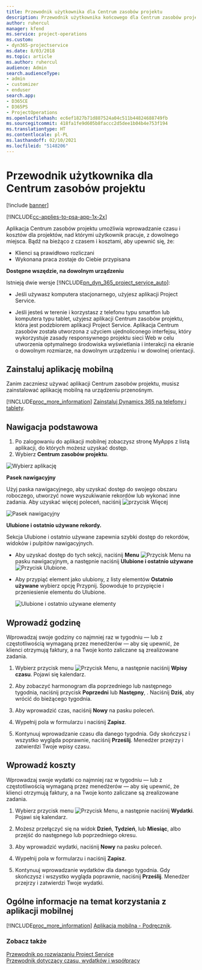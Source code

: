 ```yaml
---
title: Przewodnik użytkownika dla Centrum zasobów projektu
description: Przewodnik użytkownika końcowego dla Centrum zasobów projektu dla Project Service
author: ruhercul
manager: kfend
ms.service: project-operations
ms.custom:
- dyn365-projectservice
ms.date: 8/03/2018
ms.topic: article
ms.author: ruhercul
audience: Admin
search.audienceType:
- admin
- customizer
- enduser
search.app:
- D365CE
- D365PS
- ProjectOperations
ms.openlocfilehash: ec6ef1827b71d887524a04c511b44824688749fb
ms.sourcegitcommit: 418fa1fe9d605b8faccc2d5dee1b04b4e753f194
ms.translationtype: HT
ms.contentlocale: pl-PL
ms.lasthandoff: 02/10/2021
ms.locfileid: "5148206"
---
```

# <a name="user-guide-for-project-resource-hub"></a>Przewodnik użytkownika dla Centrum zasobów projektu

[!include [banner](../includes/psa-now-project-operations.md)]

[!INCLUDE[cc-applies-to-psa-app-1x-2x](../includes/cc-applies-to-psa-app-1x-2x.md)]

Aplikacja Centrum zasobów projektu umożliwia wprowadzanie czasu i kosztów dla projektów, nad którymi użytkownik pracuje, z dowolnego miejsca. Bądź na bieżąco z czasem i kosztami, aby upewnić się, że:

- Klienci są prawidłowo rozliczani
- Wykonana praca zostaje do Ciebie przypisana

**Dostępne wszędzie, na dowolnym urządzeniu**

Istnieją dwie wersje [!INCLUDE[pn_dyn_365_project_service_auto](../includes/pn-dyn-365-project-service-auto.md)]: 

- Jeśli używasz komputera stacjonarnego, użyjesz aplikacji Project Service. 

- Jeśli jesteś w terenie i korzystasz z telefonu typu smartfon lub komputera typu tablet, użyjesz aplikacji Centrum zasobów projektu, która jest podzbiorem aplikacji Project Service. Aplikacja Centrum zasobów została utworzona z użyciem ujednoliconego interfejsu, który wykorzystuje zasady responsywnego projektu sieci Web w celu utworzenia optymalnego środowiska wyświetlania i interakcji na ekranie o dowolnym rozmiarze, na dowolnym urządzeniu i w dowolnej orientacji. 


## <a name="install-the-mobile-app"></a>Zainstaluj aplikację mobilną
Zanim zaczniesz używać aplikacji Centrum zasobów projektu, musisz zainstalować aplikację mobilną na urządzeniu przenośnym. 

[!INCLUDE[proc_more_information](../includes/proc-more-information.md)] [Zainstaluj Dynamics 365 na telefony i tablety](https://docs.microsoft.com/dynamics365/mobile-app/install-dynamics-365-for-phones-and-tablets).

## <a name="basic-navigation"></a>Nawigacja podstawowa
1.  Po zalogowaniu do aplikacji mobilnej zobaczysz stronę MyApps z listą aplikacji, do których możesz uzyskać dostęp. 
2.  Wybierz **Centrum zasobów projektu**.

![Wybierz aplikację](media/chooseApp_1.png "Wybierz aplikację")

**Pasek nawigacyjny**

Użyj paska nawigacyjnego, aby uzyskać dostęp do swojego obszaru roboczego, utworzyć nowe wyszukiwanie rekordów lub wykonać inne zadania. Aby uzyskać więcej poleceń, naciśnij ![przycisk Więcej](media/MoreButton.png "Przycisk Więcej")

![Pasek nawigacyjny](media/NavBar_2.png "Pasek nawigacyjny")

**Ulubione i ostatnio używane rekordy.**

Sekcja Ulubione i ostatnio używane zapewnia szybki dostęp do rekordów, widoków i pulpitów nawigacyjnych. 

- Aby uzyskać dostęp do tych sekcji, naciśnij **Menu** ![Przycisk Menu](media/MenuButton.png "Przycisk Menu") na pasku nawigacyjnym, a następnie naciśnij **Ulubione i ostatnio używane** ![Przycisk Ulubione](media/FavButton.png "Przycisk Ulubione").

- Aby przypiąć element jako ulubiony, z listy elementów **Ostatnio używane** wybierz opcję Przypnij. Spowoduje to przypięcie i przeniesienie elementu do Ulubione.

  ![Ulubione i ostatnio używane elementy](media/Favs_3.png "Ulubione i ostatnio używane elementy")
 
## <a name="enter-time"></a>Wprowadź godzinę
Wprowadzaj swoje godziny co najmniej raz w tygodniu — lub z częstotliwością wymaganą przez menedżerów — aby się upewnić, że klienci otrzymują faktury, a na Twoje konto zaliczane są zrealizowane zadania.

1. Wybierz przycisk menu ![Przycisk Menu](media/MenuButton.png "Przycisk Menu"), a następnie naciśnij **Wpisy czasu**. Pojawi się kalendarz.

2. Aby zobaczyć harmonogram dla poprzedniego lub następnego tygodnia, naciśnij przycisk **Poprzedni** lub **Następny**, . Naciśnij **Dziś**, aby wrócić do bieżącego tygodnia.

3. Aby wprowadzić czas, naciśnij **Nowy** na pasku poleceń. 

4. Wypełnij pola w formularzu i naciśnij **Zapisz**.

5. Kontynuuj wprowadzanie czasu dla danego tygodnia. Gdy skończysz i wszystko wygląda poprawnie, naciśnij **Prześlij**. Menedżer przejrzy i zatwierdzi Twoje wpisy czasu.

## <a name="enter-expenses"></a>Wprowadź koszty 
Wprowadzaj swoje wydatki co najmniej raz w tygodniu — lub z częstotliwością wymaganą przez menedżerów — aby się upewnić, że klienci otrzymują faktury, a na Twoje konto zaliczane są zrealizowane zadania.

1. Wybierz przycisk menu ![Przycisk Menu](media/MenuButton.png "Przycisk Menu"), a następnie naciśnij **Wydatki**. Pojawi się kalendarz.

2. Możesz przełączyć się na widok **Dzień**, **Tydzień**, lub **Miesiąc**, albo przejść do następnego lub poprzedniego okresu. 

3. Aby wprowadzić wydatki, naciśnij **Nowy** na pasku poleceń. 

4. Wypełnij pola w formularzu i naciśnij **Zapisz**.

5. Kontynuuj wprowadzanie wydatków dla danego tygodnia. Gdy skończysz i wszystko wygląda poprawnie, naciśnij **Prześlij**. Menedżer przejrzy i zatwierdzi Twoje wydatki.

## <a name="general-information-on-how-to-use-the-mobile-app"></a>Ogólne informacje na temat korzystania z aplikacji mobilnej 
[!INCLUDE[proc_more_information](../includes/proc-more-information.md)] [Aplikacja mobilna - Podręcznik](https://docs.microsoft.com/dynamics365/mobile-app/dynamics-365-phones-tablets-users-guide).

### <a name="see-also"></a>Zobacz także  
 [Przewodnik po rozwiązaniu Project Service](../psa/overview.md)   
 [Przewodnik dotyczący czasu, wydatków i współpracy](../psa/time-expense-collaboration-guide.md)   
 
